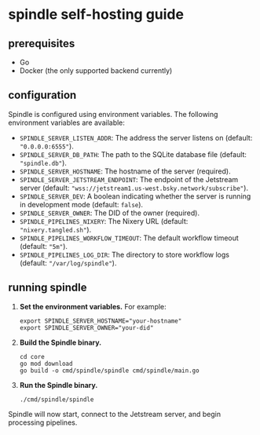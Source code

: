 # spindle self-hosting guide

## prerequisites

* Go
* Docker (the only supported backend currently)

## configuration

Spindle is configured using environment variables. The following environment variables are available:

* `SPINDLE_SERVER_LISTEN_ADDR`: The address the server listens on (default: `"0.0.0.0:6555"`).
* `SPINDLE_SERVER_DB_PATH`: The path to the SQLite database file (default: `"spindle.db"`).
* `SPINDLE_SERVER_HOSTNAME`: The hostname of the server (required).
* `SPINDLE_SERVER_JETSTREAM_ENDPOINT`: The endpoint of the Jetstream server (default: `"wss://jetstream1.us-west.bsky.network/subscribe"`).
* `SPINDLE_SERVER_DEV`: A boolean indicating whether the server is running in development mode (default: `false`).
* `SPINDLE_SERVER_OWNER`: The DID of the owner (required).
* `SPINDLE_PIPELINES_NIXERY`: The Nixery URL (default: `"nixery.tangled.sh"`).
* `SPINDLE_PIPELINES_WORKFLOW_TIMEOUT`: The default workflow timeout (default: `"5m"`).
* `SPINDLE_PIPELINES_LOG_DIR`: The directory to store workflow logs (default: `"/var/log/spindle"`).

## running spindle

1.  **Set the environment variables.**  For example:

    ```shell
    export SPINDLE_SERVER_HOSTNAME="your-hostname"
    export SPINDLE_SERVER_OWNER="your-did"
    ```

2.  **Build the Spindle binary.**

    ```shell
    cd core
    go mod download
    go build -o cmd/spindle/spindle cmd/spindle/main.go
    ```

3.  **Run the Spindle binary.**

    ```shell
    ./cmd/spindle/spindle
    ```

Spindle will now start, connect to the Jetstream server, and begin processing pipelines.
